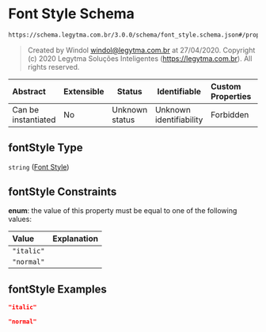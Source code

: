 # Font Style Schema

```txt
https://schema.legytma.com.br/3.0.0/schema/font_style.schema.json#/properties/fontStyle
```




> Created by Windol [windol@legytma.com.br](mailto:windol@legytma.com.br) at 27/04/2020.
> Copyright (c) 2020 Legytma Soluções Inteligentes (<https://legytma.com.br>). All rights reserved.
>

| Abstract            | Extensible | Status         | Identifiable            | Custom Properties | Additional Properties | Access Restrictions | Defined In                                                                          |
| :------------------ | ---------- | -------------- | ----------------------- | :---------------- | --------------------- | ------------------- | ----------------------------------------------------------------------------------- |
| Can be instantiated | No         | Unknown status | Unknown identifiability | Forbidden         | Allowed               | none                | [text_style.schema.json\*](../schema/text_style.schema.json) |

## fontStyle Type

`string` ([Font Style](text_style-properties-font-style.md))

## fontStyle Constraints

**enum**: the value of this property must be equal to one of the following values:

| Value      | Explanation |
| :--------- | ----------- |
| `"italic"` |             |
| `"normal"` |             |

## fontStyle Examples

```json
"italic"
```

```json
"normal"
```
